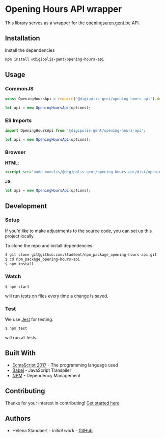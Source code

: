 # Opening Hours API wrapper
This library serves as a wrapper for the [openingsuren.gent.be](http://openingsuren.gent.be) API. 

## Installation
Install the dependencies 
```bash
npm install @digipolis-gent/opening-hours-api
``` 

## Usage
### CommonJS
```javascript
const OpeningHoursApi = require('@digipolis-gent/opening-hours-api').default;

let api = new OpeningHoursApi(options);
```
### ES Imports
```javascript
import OpeningHoursApi from '@digipolis-gent/opening-hours-api';

let api = new OpeningHoursApi(options);
```

### Browser
**HTML**:
```html
<script src="node_modules/@digipolis-gent/opening-hours-api/dist/opening-hours-api.js"></script>
```
**JS**:
```js
let api = new OpeningHoursApi(options);
```

## Development
### Setup
If you'd like to make adjustments to the source code, you can set up this project locally. 

To clone the repo and install dependencies:
```bash
$ git clone git@github.com:StadGent/npm_package_opening-hours-api.git
$ cd npm_package_opening-hours-api
$ npm install
```

### Watch 
```shell
$ npm start
```
will run tests on files every time a change is saved. 

### Test 
We use [Jest](https://jestjs.io/) for testing. 

```shell
$ npm test
```
will run all tests 

## Built With
- [EcmaScript 2017](https://www.ecma-international.org/ecma-262/8.0/index.html) - The programming language used
- [Babel](https://babeljs.io/) - JavaScript Transpiler
- [NPM](https://www.npmjs.com/) - Dependency Management


## Contributing
Thanks for your interest in contributing! [Get started here](CONTRIBUTING.md).

## Authors
- Helena Standaert - *Initial work* - [GitHub](https://github.com/hstandaert)
